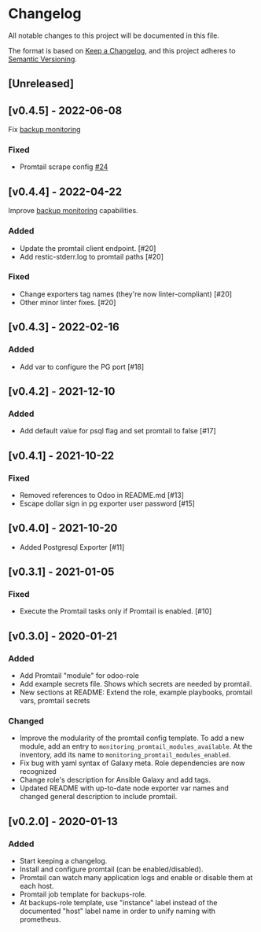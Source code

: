 # Changelog
All notable changes to this project will be documented in this file.

The format is based on [Keep a Changelog](https://keepachangelog.com/en/1.0.0/),
and this project adheres to [Semantic Versioning](https://semver.org/spec/v2.0.0.html).

## [Unreleased]

## [v0.4.5] - 2022-06-08
Fix [backup monitoring](https://github.com/coopdevs/handbook/wiki/Backup-Monitoring)
### Fixed
- Promtail scrape config [#24](https://github.com/coopdevs/monitoring-role/pull/24/)

## [v0.4.4] - 2022-04-22
Improve [backup monitoring](https://github.com/coopdevs/handbook/wiki/Backup-Monitoring) capabilities.
### Added
- Update the promtail client endpoint. [#20]
- Add restic-stderr.log to promtail paths [#20]
### Fixed
- Change exporters tag names (they're now linter-compliant) [#20]
- Other minor linter fixes. [#20]

## [v0.4.3] - 2022-02-16
### Added
- Add var to configure the PG port [#18]

## [v0.4.2] - 2021-12-10
### Added
- Add default value for psql flag and set promtail to false [#17]

## [v0.4.1] - 2021-10-22
### Fixed
- Removed references to Odoo in README.md [#13]
- Escape dollar sign in pg exporter user password [#15]

## [v0.4.0] - 2021-10-20
- Added Postgresql Exporter [#11]

## [v0.3.1] - 2021-01-05
### Fixed
- Execute the Promtail tasks only if Promtail is enabled. [#10]

## [v0.3.0] - 2020-01-21
### Added
- Add Promtail "module" for odoo-role
- Add example secrets file. Shows which secrets are needed by promtail.
- New sections at README: Extend the role, example playbooks, promtail vars, promtail secrets

### Changed
- Improve the modularity of the promtail config template.
  To add a new module, add an entry to `monitoring_promtail_modules_available`.
  At the inventory, add its name to `monitoring_promtail_modules_enabled`.
- Fix bug with yaml syntax of Galaxy meta. Role dependencies are now recognized
- Change role's description for Ansible Galaxy and add tags.
- Updated README with up-to-date node exporter var names and changed general description to include promtail.


## [v0.2.0] - 2020-01-13
### Added
- Start keeping a changelog.
- Install and configure promtail (can be enabled/disabled).
- Promtail can watch many application logs and enable or disable them at each host.
- Promtail job template for backups-role.
- At backups-role template, use "instance" label instead of the documented "host" label name in order to unify naming with prometheus.
